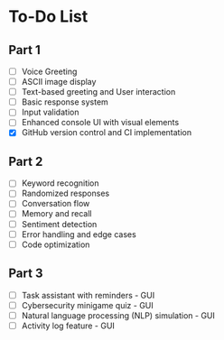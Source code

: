 # To-Do List

## Part 1
- [ ] Voice Greeting
- [ ] ASCII image display
- [ ] Text-based greeting and User interaction
- [ ] Basic response system
- [ ] Input validation
- [ ] Enhanced console UI with visual elements
- [x] GitHub version control and CI implementation

## Part 2
- [ ] Keyword recognition
- [ ] Randomized responses
- [ ] Conversation flow
- [ ] Memory and recall
- [ ] Sentiment detection
- [ ] Error handling and edge cases
- [ ] Code optimization

## Part 3
- [ ] Task assistant with reminders - GUI
- [ ] Cybersecurity minigame quiz - GUI
- [ ] Natural language processing (NLP) simulation - GUI
- [ ] Activity log feature - GUI
